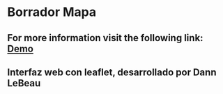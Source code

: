# Borrador Mapa
## For more information visit the following link: [Demo](https://dannlebeau.github.io/webmap.github.io/)
## Interfaz web con leaflet, desarrollado por Dann LeBeau